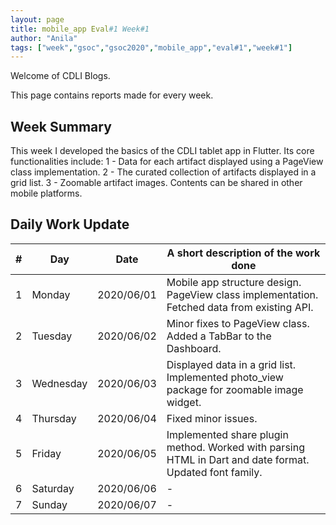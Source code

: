 ```yaml
---
layout: page
title: mobile_app Eval#1 Week#1
author: "Anila"
tags: ["week","gsoc","gsoc2020","mobile_app","eval#1","week#1"]
---
```

Welcome of CDLI Blogs.

This page contains reports made for every week.

## Week Summary

This week I developed the basics of the CDLI tablet app in Flutter. Its core functionalities include:
  1 - Data for each artifact displayed using a PageView class implementation.
  2 - The curated collection of artifacts displayed in a grid list.
  3 - Zoomable artifact images. Contents can be shared in other mobile platforms.


## Daily Work Update

|\#|Day|Date|A short description of the work done|  
|---	|---	|---	|---	|  
|1   	| Monday 	|   2020/06/01	|Mobile app structure design. PageView class implementation. Fetched data from existing API.   	|  
|2   	| Tuesday  	|   2020/06/02	|Minor fixes to PageView class. Added a TabBar to the Dashboard.    	|  
|3   	| Wednesday  	|  2020/06/03 	|Displayed data in a grid list. Implemented photo_view package for zoomable image widget.    	|  
|4   	| Thursday  	|   2020/06/04	|Fixed minor issues.    	|  
|5   	| Friday  	|   2020/06/05	|Implemented share plugin method. Worked with parsing HTML in Dart and date format. Updated font family.   	|  
|6   	| Saturday  	|   2020/06/06	|-   	|  
|7   	| Sunday  	|   2020/06/07	|-   	|  

